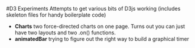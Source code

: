 #D3 Experiments
Attempts to get various bits of D3js working 
(includes skeleton files for handy boilerplate code)

* __Charts__ two force-directed charts on one page. Turns out you can just have two layouts and two .on() functions.
* __animatedBar__ trying to figure out the right way to build a graphical timer
